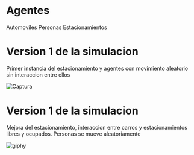 # Agentes
Automoviles
Personas
Estacionamientos


# Version 1 de la simulacion

Primer instancia del estacionamiento y agentes con movimiento aleatorio sin interaccion entre ellos

![Captura](https://user-images.githubusercontent.com/58484877/143367261-01e63958-1434-4ac6-9535-b0c18aab2e6e.PNG)


# Version 1 de la simulacion

Mejora del estacionamiento, interaccion entre carros y estacionamientos libres y ocupados. Personas se mueve aleatoriamente

![giphy](https://user-images.githubusercontent.com/58484877/143367113-faea2cca-381a-49ee-a966-ca1238b9cd4e.gif)
